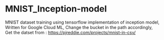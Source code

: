 # MNIST_Inception-model
MNIST dataset training using tensorflow implementation of inception model,
Written for Google Cloud ML, 
Change the bucket in the path accordingly, 
Get the datset from : https://pjreddie.com/projects/mnist-in-csv/
